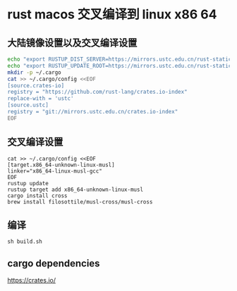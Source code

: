 # rust macos 交叉编译到 linux x86 64

## 大陆镜像设置以及交叉编译设置

```sh
echo "export RUSTUP_DIST_SERVER=https://mirrors.ustc.edu.cn/rust-static" >> ~/.zprofile
echo "export RUSTUP_UPDATE_ROOT=https://mirrors.ustc.edu.cn/rust-static/rustup" >> ~/.zprofile
mkdir -p ~/.cargo
cat >> ~/.cargo/config <<EOF
[source.crates-io]
registry = "https://github.com/rust-lang/crates.io-index"
replace-with = 'ustc'
[source.ustc]
registry = "git://mirrors.ustc.edu.cn/crates.io-index"
EOF
```

## 交叉编译设置

```
cat >> ~/.cargo/config <<EOF
[target.x86_64-unknown-linux-musl]
linker="x86_64-linux-musl-gcc"
EOF
rustup update
rustup target add x86_64-unknown-linux-musl
cargo install cross
brew install filosottile/musl-cross/musl-cross
```

## 编译

`sh build.sh`

## cargo dependencies

https://crates.io/
